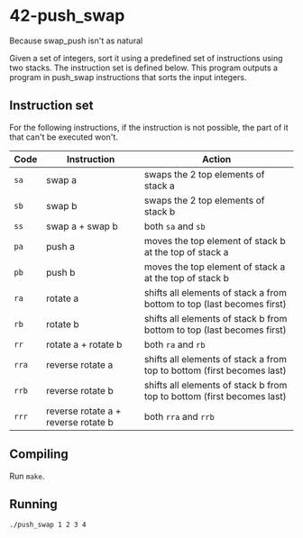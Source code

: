 # 42-push_swap
Because swap_push isn't as natural

Given a set of integers, sort it using a predefined set of instructions using
two stacks. The instruction set is defined below. This program outputs a program
in push_swap instructions that sorts the input integers.

## Instruction set
For the following instructions, if the instruction is not possible, the part of
it that can't be executed won't.

Code	| Instruction			| Action
--------|-----------------------|----------------------------------------------
`sa`	| swap a				| swaps the 2 top elements of stack a
`sb`	| swap b				| swaps the 2 top elements of stack b
`ss`	| swap a + swap b		| both `sa` and `sb`
`pa`	| push a				| moves the top element of stack b at the top of stack a
`pb`	| push b				| moves the top element of stack a at the top of stack b
`ra`	| rotate a				| shifts all elements of stack a from bottom to top (last becomes first)
`rb`	| rotate b				| shifts all elements of stack b from bottom to top (last becomes first)
`rr`	| rotate a + rotate b	| both `ra` and `rb`
`rra`	| reverse rotate a		| shifts all elements of stack a from top to bottom (first becomes last)
`rrb`	| reverse rotate b		| shifts all elements of stack b from top to bottom (first becomes last)
`rrr`	| reverse rotate a + reverse rotate b	| both `rra` and `rrb`

## Compiling
Run `make`.

## Running
```
./push_swap 1 2 3 4
```
